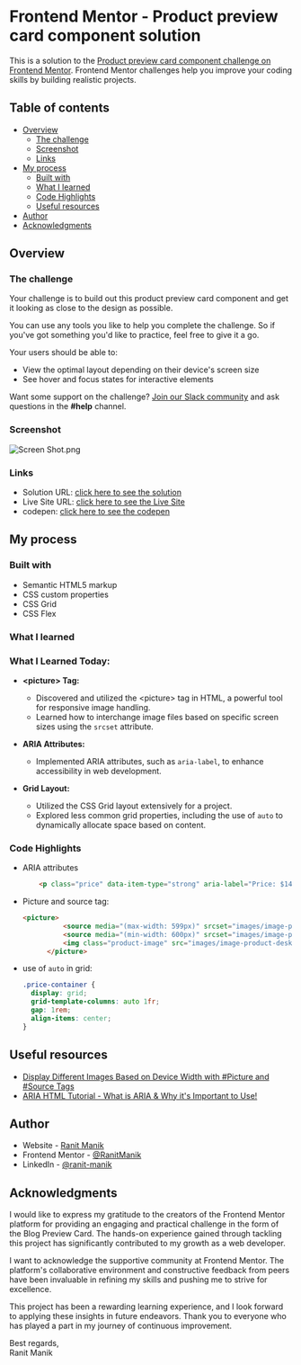 # Frontend Mentor - Product preview card component solution

This is a solution to
the [Product preview card component challenge on Frontend Mentor](https://www.frontendmentor.io/challenges/product-preview-card-component-GO7UmttRfa).
Frontend Mentor challenges help you improve your coding skills by building realistic projects.

## Table of contents

- [Overview](#overview)
    - [The challenge](#the-challenge)
    - [Screenshot](#screenshot)
    - [Links](#links)
- [My process](#my-process)
    - [Built with](#built-with)
    - [What I learned](#what-i-learned)
    - [Code Highlights](#code-highlights)
    - [Useful resources](#Useful-resources)
- [Author](#author)
- [Acknowledgments](#acknowledgments)

## Overview

### The challenge

Your challenge is to build out this product preview card component and get it looking as close to the design as
possible.

You can use any tools you like to help you complete the challenge. So if you've got something you'd like to practice,
feel free to give it a go.

Your users should be able to:

- View the optimal layout depending on their device's screen size
- See hover and focus states for interactive elements

Want some support on the challenge? [Join our Slack community](https://www.frontendmentor.io/slack) and ask questions in
the **#help** channel.

### Screenshot

![Screen Shot.png](Screen%20Shot.png)

### Links

- Solution
  URL: [click here to see the solution](https://www.frontendmentor.io/solutions/product-preview-card-component-using-grid-6-ppfghQ4J)
- Live Site
  URL: [click here to see the Live Site](https://ranitmanik.github.io/frontendmentor-challenges/FrontendMentor03%E2%80%94Product-preview-card-component/index.html)
- codepen: [click here to see the codepen](https://codepen.io/RANIT-MANIK/full/vYPOJad)

## My process

### Built with

- Semantic HTML5 markup
- CSS custom properties
- CSS Grid
- CSS Flex

### What I learned

### What I Learned Today:

- **\<picture\> Tag:**
    - Discovered and utilized the \<picture\> tag in HTML, a powerful tool for responsive image handling.
    - Learned how to interchange image files based on specific screen sizes using the `srcset` attribute.

- **ARIA Attributes:**
    - Implemented ARIA attributes, such as `aria-label`, to enhance accessibility in web development.

- **Grid Layout:**
    - Utilized the CSS Grid layout extensively for a project.
    - Explored less common grid properties, including the use of `auto` to dynamically allocate space based on content.

### Code Highlights

- ARIA attributes

  ```html
      <p class="price" data-item-type="strong" aria-label="Price: $149.99">$149.99</p>
  
  ```

- Picture and source tag:
  ```html
  <picture>
            <source media="(max-width: 599px)" srcset="images/image-product-mobile.jpg">
            <source media="(min-width: 600px)" srcset="images/image-product-desktop.jpg">
            <img class="product-image" src="images/image-product-desktop.jpg" alt="Gabrielle Essence Eau De Parfum image">
        </picture>
  ```
- use of `auto` in grid:
  ```css
  .price-container {
    display: grid;
    grid-template-columns: auto 1fr;
    gap: 1rem;
    align-items: center;
  }
  ```

## Useful resources

- [Display Different Images Based on Device Width with #Picture and #Source Tags](https://www.youtube.com/watch?v=nHB-3WJTfSg)
- [ARIA HTML Tutorial - What is ARIA & Why it's Important to Use!](https://youtu.be/0hqhAIjE_8I?si=oUBcb4CUsM8b2jf-)

## Author

- Website - [Ranit Manik](https://ranitmanik.github.io/Portfolio-1.0)
- Frontend Mentor - [@RanitManik](https://www.frontendmentor.io/profile/RanitManik)
- LinkedIn - [@ranit-manik](https://www.linkedin.com/in/ranit-manik/)

## Acknowledgments

I would like to express my gratitude to the creators of the Frontend Mentor platform for providing an engaging and
practical challenge in the form of the Blog Preview Card. The hands-on experience gained through tackling this project
has significantly contributed to my growth as a web developer.

I want to acknowledge the supportive community at Frontend Mentor. The platform's collaborative environment and
constructive feedback from peers have been invaluable in refining my skills and pushing me to strive for excellence.

This project has been a rewarding learning experience, and I look forward to applying these insights in future
endeavors. Thank you to everyone who has played a part in my journey of continuous improvement.

Best regards,<br>
Ranit Manik

